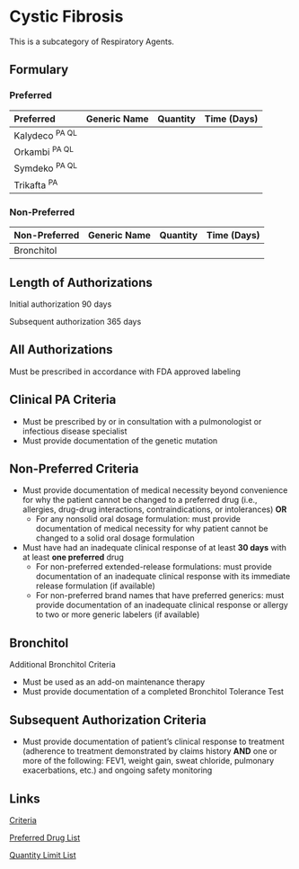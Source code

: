 # Cystic Fibrosis

This is a subcategory of Respiratory Agents.

## Formulary

### Preferred

| Preferred   | Generic Name | Quantity | Time (Days) |
| :---------- | :----------- | :------: | :---------: |
| Kalydeco <sup> PA QL</sup> |              |          |             |
| Orkambi <sup> PA QL</sup>  |              |          |             |
| Symdeko <sup> PA QL</sup>  |              |          |             |
| Trikafta <sup> PA</sup> |              |          |             |

### Non-Preferred

| Non-Preferred | Generic Name | Quantity | Time (Days) |
| :------------ | :----------- | :------: | :---------: |
| Bronchitol    |              |          |             |

## Length of Authorizations

Initial authorization 90 days

Subsequent authorization 365 days

## All Authorizations

Must be prescribed in accordance with FDA approved labeling

## Clinical PA Criteria

- Must be prescribed by or in consultation with a pulmonologist or infectious disease specialist
- Must provide documentation of the genetic mutation

## Non-Preferred Criteria

- Must provide documentation of medical necessity beyond convenience for why the patient cannot be changed to a preferred drug (i.e., allergies, drug-drug interactions, contraindications, or intolerances) **OR**
    - For any nonsolid oral dosage formulation: must provide documentation of medical necessity for why patient cannot be changed to a solid oral dosage formulation
- Must have had an inadequate clinical response of at least **30 days** with at least **one preferred** drug
    - For non-preferred extended-release formulations: must provide documentation of an inadequate clinical response with its immediate release formulation (if available)
    - For non-preferred brand names that have preferred generics: must provide documentation of an inadequate clinical response or allergy to two or more generic labelers (if available)

## Bronchitol

Additional Bronchitol Criteria

- Must be used as an add-on maintenance therapy
- Must provide documentation of a completed Bronchitol Tolerance Test 

## Subsequent Authorization Criteria

- Must provide documentation of patient’s clinical response to treatment (adherence to
treatment demonstrated by claims history **AND** one or more of the following: FEV1,
weight gain, sweat chloride, pulmonary exacerbations, etc.) and ongoing safety
monitoring 

## Links

[Criteria](https://pharmacy.medicaid.ohio.gov/sites/default/files/20230101_UPDL%20_Criteria_APPROVED.pdf#page=92)

[Preferred Drug List](https://pharmacy.medicaid.ohio.gov/sites/default/files/20230101_UPDL_APPROVED_12.13.22.pdf#page=30)

[Quantity Limit List](https://pharmacy.medicaid.ohio.gov/sites/default/files/20230101_Ohio_Medicaid_Quantity_Document_APPROVED.pdf)

